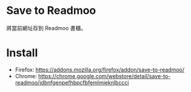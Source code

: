 # Save to Readmoo

將當前網址存到 Readmoo 書櫃。

# Install

* Firefox: <https://addons.mozilla.org/firefox/addon/save-to-readmoo/>
* Chrome: <https://chrome.google.com/webstore/detail/save-to-readmoo/jdbnfgenpefhbpcfbfemlmjeknlbccci>
